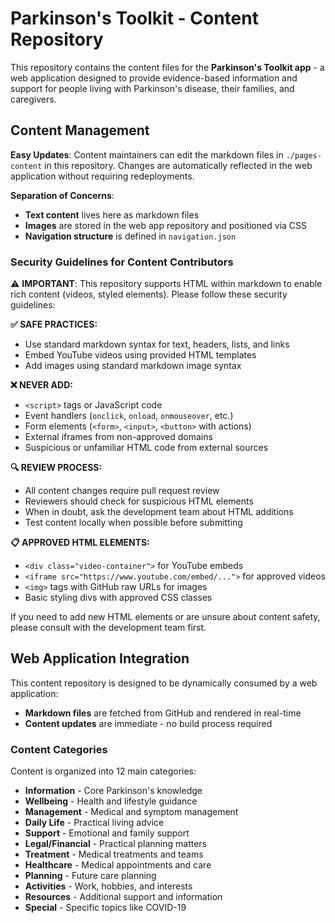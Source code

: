 # Parkinson's Toolkit - Content Repository

This repository contains the content files for the **Parkinson's Toolkit app** - a web application designed to provide evidence-based information and support for people living with Parkinson's disease, their families, and caregivers.

## Content Management

**Easy Updates**: Content maintainers can edit the markdown files in `./pages-content` in this repository. Changes are automatically reflected in the web application without requiring redeployments.

**Separation of Concerns**:

- **Text content** lives here as markdown files
- **Images** are stored in the web app repository and positioned via CSS
- **Navigation structure** is defined in `navigation.json`

### Security Guidelines for Content Contributors

⚠️ **IMPORTANT**: This repository supports HTML within markdown to enable rich content (videos, styled elements). Please follow these security guidelines:

**✅ SAFE PRACTICES:**

- Use standard markdown syntax for text, headers, lists, and links
- Embed YouTube videos using provided HTML templates
- Add images using standard markdown image syntax

**❌ NEVER ADD:**

- `<script>` tags or JavaScript code
- Event handlers (`onclick`, `onload`, `onmouseover`, etc.)
- Form elements (`<form>`, `<input>`, `<button>` with actions)
- External iframes from non-approved domains
- Suspicious or unfamiliar HTML code from external sources

**🔍 REVIEW PROCESS:**

- All content changes require pull request review
- Reviewers should check for suspicious HTML elements
- When in doubt, ask the development team about HTML additions
- Test content locally when possible before submitting

**📋 APPROVED HTML ELEMENTS:**

- `<div class="video-container">` for YouTube embeds
- `<iframe src="https://www.youtube.com/embed/...">` for approved videos
- `<img>` tags with GitHub raw URLs for images
- Basic styling divs with approved CSS classes

If you need to add new HTML elements or are unsure about content safety, please consult with the development team first.

## Web Application Integration

This content repository is designed to be dynamically consumed by a web application:

- **Markdown files** are fetched from GitHub and rendered in real-time
- **Content updates** are immediate - no build process required

### Content Categories

Content is organized into 12 main categories:

- **Information** - Core Parkinson's knowledge
- **Wellbeing** - Health and lifestyle guidance
- **Management** - Medical and symptom management
- **Daily Life** - Practical living advice
- **Support** - Emotional and family support
- **Legal/Financial** - Practical planning matters
- **Treatment** - Medical treatments and teams
- **Healthcare** - Medical appointments and care
- **Planning** - Future care planning
- **Activities** - Work, hobbies, and interests
- **Resources** - Additional support and information
- **Special** - Specific topics like COVID-19
